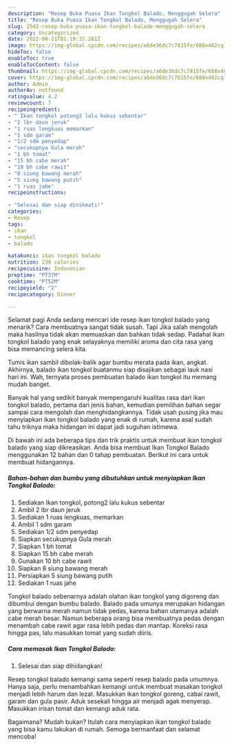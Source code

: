 ```yaml
---
description: "Resep Buka Puasa Ikan Tongkol Balado, Menggugah Selera"
title: "Resep Buka Puasa Ikan Tongkol Balado, Menggugah Selera"
slug: 2542-resep-buka-puasa-ikan-tongkol-balado-menggugah-selera
category: Uncategorized
date: 2022-08-21T01:19:32.281Z
image: https://img-global.cpcdn.com/recipes/a6de36dc7c7815fe/680x482cq70/ikan-tongkol-balado-foto-resep-utama.jpg
hideToc: false
enableToc: true
enableTocContent: false
thumbnail: https://img-global.cpcdn.com/recipes/a6de36dc7c7815fe/680x482cq70/ikan-tongkol-balado-foto-resep-utama.jpg
cover: https://img-global.cpcdn.com/recipes/a6de36dc7c7815fe/680x482cq70/ikan-tongkol-balado-foto-resep-utama.jpg
author: Admin
authorAv: notfound
ratingvalue: 4.2
reviewcount: 7
recipeingredient:
- " Ikan tongkol potong2 lalu kukus sebentar"
- "2 lbr daun jeruk"
- "1 ruas lengkuas memarkan"
- "1 sdm garam"
- "1/2 sdm penyedap"
- "secukupnya Gula merah"
- "1 bh tomat"
- "15 bh cabe merah"
- "10 bh cabe rawit"
- "8 siung bawang merah"
- "5 siung bawang putih"
- "1 ruas jahe"
recipeinstructions:

- "Selesai dan siap dinikmati!"
categories:
- Resep
tags:
- ikan
- tongkol
- balado

katakunci: ikan tongkol balado 
nutrition: 239 calories
recipecuisine: Indonesian
preptime: "PT37M"
cooktime: "PT52M"
recipeyield: "2"
recipecategory: Dinner

---
```



Selamat pagi Anda sedang mencari ide resep ikan tongkol balado yang menarik? Cara membuatnya sangat tidak susah. Tapi Jika salah mengolah maka hasilnya tidak akan memuaskan dan bahkan tidak sedap. Padahal ikan tongkol balado yang enak selayaknya memiliki aroma dan cita rasa yang bisa memancing selera kita.


Tumis ikan sambil dibolak-balik agar bumbu merata pada ikan, angkat. Akhirnya, balado ikan tongkol buatanmu siap disajikan sebagai lauk nasi hari ini. Wah, ternyata proses pembuatan balado ikan tongkol itu memang mudah banget.

Banyak hal yang sedikit banyak mempengaruhi kualitas rasa dari ikan tongkol balado, pertama dari jenis bahan, kemudian pemilihan bahan segar sampai cara mengolah dan menghidangkannya. Tidak usah pusing jika mau menyiapkan ikan tongkol balado yang enak di rumah, karena asal sudah tahu triknya maka hidangan ini dapat jadi suguhan istimewa.


Di bawah ini ada beberapa tips dan trik praktis untuk membuat ikan tongkol balado yang siap dikreasikan. Anda bisa membuat Ikan Tongkol Balado menggunakan 12 bahan dan 0 tahap pembuatan. Berikut ini cara untuk membuat hidangannya.

<!--inarticleads1-->

##### Bahan-bahan dan bumbu yang dibutuhkan untuk menyiapkan Ikan Tongkol Balado:

1. Sediakan  Ikan tongkol, potong2 lalu kukus sebentar
1. Ambil 2 lbr daun jeruk
1. Sediakan 1 ruas lengkuas, memarkan
1. Ambil 1 sdm garam
1. Sediakan 1/2 sdm penyedap
1. Siapkan secukupnya Gula merah
1. Siapkan 1 bh tomat
1. Siapkan 15 bh cabe merah
1. Gunakan 10 bh cabe rawit
1. Siapkan 8 siung bawang merah
1. Persiapkan 5 siung bawang putih
1. Sediakan 1 ruas jahe


Tongkol balado sebenarnya adalah olahan ikan tongkol yang digoreng dan dibumbui dengan bumbu balado. Balado pada umunya merupakan hidangan yang berwarna merah namun tidak pedas, karena bahan utamanya adalah cabe merah besar. Namun beberapa orang bisa membuatnya pedas dengan menambah cabe rawit agar rasa lebih pedas dan mantap. Koreksi rasa hingga pas, lalu masukkan tomat yang sudah diiris. 

<!--inarticleads2-->

##### Cara memasak Ikan Tongkol Balado:


1. Selesai dan siap dihidangkan!

Resep tongkol balado kemangi sama seperti resep balado pada umumnya. Hanya saja, perlu menambahkan kemangi untuk membuat masakan tongkol menjadi lebih harum dan lezat. Masukkan ikan tongkol goreng, cabai rawit, garam dan gula pasir. Aduk sesekali hingga air menjadi agak menyerap. Masukkan irisan tomat dan kemangi aduk rata. 

Bagaimana? Mudah bukan? Itulah cara menyiapkan ikan tongkol balado yang bisa kamu lakukan di rumah. Semoga bermanfaat dan selamat mencoba!

